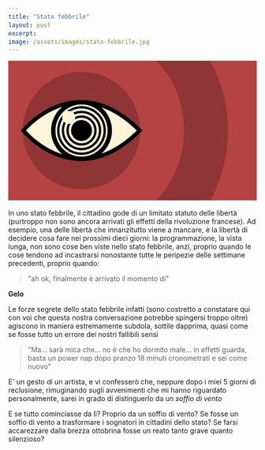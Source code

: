 ```yaml
---
title: "Stato febbrile"
layout: post
excerpt: 
image: /assets/images/stato-febbrile.jpg
---
```


![](/assets/images/stato-febbrile.jpg)

In uno stato febbrile, il cittadino gode di un limitato statuto delle libertà (purtroppo non sono ancora arrivati gli effetti della rivoluzione francese). Ad esempio, una delle libertà che innanzitutto viene a mancare, è la libertà di decidere cosa fare nei prossimi dieci giorni: la programmazione, la vista lunga, non sono cose ben viste nello stato febbrile, anzi, proprio quando le cose tendono ad incastrarsi nonostante tutte le peripezie delle settimane precedenti, proprio quando: 

> "ah ok, finalmente è arrivato il momento di"

**Gelo**

Le forze segrete dello stato febbrile infatti (sono costretto a constatare qui con voi che questa nostra conversazione potrebbe spingersi troppo oltre) agiscono in maniera estremamente subdola, sottile dapprima, quasi come se fosse tutto un errore dei nostri fallibili sensi

> "Ma... sarà mica che... no è che ho dormito male... in effetti guarda, basta un power nap dopo pranzo 18 minuti cronometrati e sei come nuovo"

E' un gesto di un artista, e vi confesserò che, neppure dopo i miei 5 giorni di reclusione, rimuginando sugli avvenimenti che mi hanno riguardato personalmente, sarei in grado di distinguerlo da un *soffio di vento*

E se tutto cominciasse da lì? Proprio da un soffio di vento? Se fosse un soffio di vento a trasformare i sognatori in cittadini dello stato? Se farsi accarezzare dalla brezza ottobrina fosse un reato tanto grave quanto silenzioso?